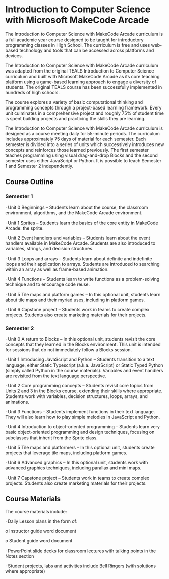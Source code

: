 # Introduction to Computer Science with Microsoft MakeCode Arcade

The Introduction to Computer Science with MakeCode Arcade curriculum is a full academic year course designed to be taught for introductory programming classes in High School. The curriculum is free and uses web-based technology and tools that can be accessed across platforms and devices.

The Introduction to Computer Science with MakeCode Arcade curriculum was adapted from the original TEALS Introduction to Computer Science curriculum and built with Microsoft MakeCode Arcade as its core teaching platform using a game-based learning approach to engage a diversity of students. The original TEALS course has been successfully implemented in hundreds of high schools.

The course explores a variety of basic computational thinking and programming concepts through a project-based learning framework. Every unit culminates in a comprehensive project and roughly 75% of student time is spent building projects and practicing the skills they are learning.

The Introduction to Computer Science with MakeCode Arcade curriculum is designed as a course meeting daily for 55-minute periods. The curriculum includes approximately 75 days of material for each semester. Each semester is divided into a series of units which successively introduces new concepts and reinforces those learned previously. The first semester teaches programming using visual drag-and-drop Blocks and the second semester uses either JavaScript or Python. It is possible to teach Semester 1 and Semester 2 independently.

## Course Outline

### Semester 1

· Unit 0 Beginnings – Students learn about the course, the classroom environment, algorithms, and the MakeCode Arcade environment.

· Unit 1 Sprites – Students learn the basics of the core entity in MakeCode Arcade: the sprite.

· Unit 2 Event handlers and variables – Students learn about the event handlers available in MakeCode Arcade. Students are also introduced to variables, strings, and decision structures.

· Unit 3 Loops and arrays – Students learn about definite and indefinite loops and their application to arrays. Students are introduced to searching within an array as well as frame-based animation.

· Unit 4 Functions – Students learn to write functions as a problem-solving technique and to encourage code reuse.

· Unit 5 Tile maps and platform games – In this optional unit, students learn about tile maps and their myriad uses, including in platform games.

· Unit 6 Capstone project – Students work in teams to create complex projects. Students also create marketing materials for their projects.

<Coordinates Lab.png>

### Semester 2

· Unit 0 A return to Blocks – In this optional unit, students revisit the core concepts that they learned in the Blocks environment. This unit is intended for sessions that do not immediately follow a Blocks session.

· Unit 1 Introducing JavaScript and Python – Students transition to a text language, either Static Typescript (a.k.a. JavaScript) or Static Typed Python (simply called Python in the course materials). Variables and event handlers are revisited from the text language perspective.

· Unit 2 Core programming concepts – Students revisit core topics from Units 2 and 3 in the Blocks course, extending their skills where appropriate. Students work with variables, decision structures, loops, arrays, and animations.

· Unit 3 Functions – Students implement functions in their text language. They will also learn how to play simple melodies in JavaScript and Python.

· Unit 4 Introduction to object-oriented programming – Students learn very basic object-oriented programming and design techniques, focusing on subclasses that inherit from the Sprite class.

· Unit 5 Tile maps and platformers – In this optional unit, students create projects that leverage tile maps, including platform games.

· Unit 6 Advanced graphics – In this optional unit, students work with advanced graphics techniques, including parallax and mini maps.

· Unit 7 Capstone project – Students work in teams to create complex projects. Students also create marketing materials for their projects.

<PyJs String Lab.png>

## Course Materials

The course materials include:

· Daily Lesson plans in the form of:

o Instructor guide word document

o Student guide word document

· PowerPoint slide decks for classroom lectures with talking points in the Notes section

· Student projects, labs and activities include Bell Ringers (with solutions where appropriate)